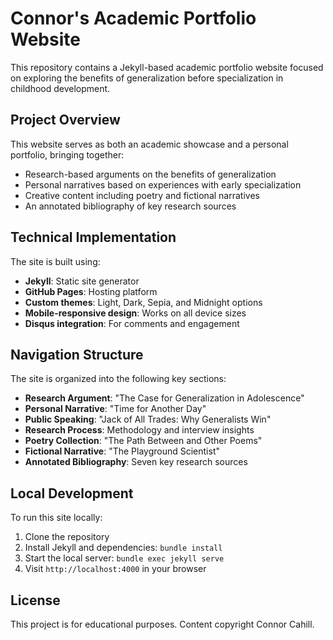 # Connor's Academic Portfolio Website

This repository contains a Jekyll-based academic portfolio website focused on exploring the benefits of generalization before specialization in childhood development.

## Project Overview

This website serves as both an academic showcase and a personal portfolio, bringing together:

- Research-based arguments on the benefits of generalization
- Personal narratives based on experiences with early specialization
- Creative content including poetry and fictional narratives
- An annotated bibliography of key research sources

## Technical Implementation

The site is built using:

- **Jekyll**: Static site generator
- **GitHub Pages**: Hosting platform
- **Custom themes**: Light, Dark, Sepia, and Midnight options
- **Mobile-responsive design**: Works on all device sizes
- **Disqus integration**: For comments and engagement

## Navigation Structure

The site is organized into the following key sections:

- **Research Argument**: "The Case for Generalization in Adolescence"
- **Personal Narrative**: "Time for Another Day"
- **Public Speaking**: "Jack of All Trades: Why Generalists Win"
- **Research Process**: Methodology and interview insights
- **Poetry Collection**: "The Path Between and Other Poems"
- **Fictional Narrative**: "The Playground Scientist"
- **Annotated Bibliography**: Seven key research sources

## Local Development

To run this site locally:

1. Clone the repository
2. Install Jekyll and dependencies: `bundle install`
3. Start the local server: `bundle exec jekyll serve`
4. Visit `http://localhost:4000` in your browser

## License

This project is for educational purposes. Content copyright Connor Cahill.
